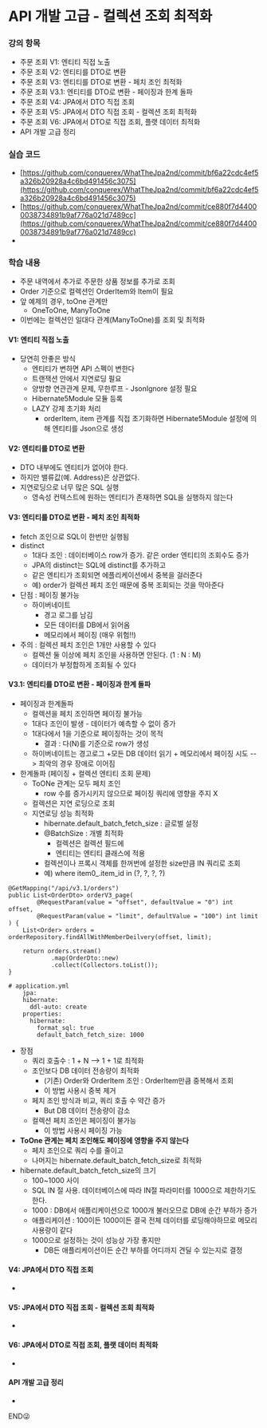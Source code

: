 # API 개발 고급 - 컬렉션 조회 최적화

### 강의 항목

* 주문 조회 V1: 엔티티 직접 노출
* 주문 조회 V2: 엔티티를 DTO로 변환
* 주문 조회 V3: 엔티티를 DTO로 변환 - 페치 조인 최적화
* 주문 조회 V3.1: 엔티티를 DTO로 변환 - 페이징과 한계 돌파
* 주문 조회 V4: JPA에서 DTO 직접 조회
* 주문 조회 V5: JPA에서 DTO 직접 조회 - 컬렉션 조회 최적화
* 주문 조회 V6: JPA에서 DTO로 직접 조회, 플랫 데이터 최적화
* API 개발 고급 정리



### 실습 코드

* [https://github.com/conquerex/WhatTheJpa2nd/commit/bf6a22cdc4ef5a326b20928a4c6bd491456c3075](https://github.com/conquerex/WhatTheJpa2nd/commit/bf6a22cdc4ef5a326b20928a4c6bd491456c3075)
* [https://github.com/conquerex/WhatTheJpa2nd/commit/ce880f7d44000038734891b9af776a021d7489cc](https://github.com/conquerex/WhatTheJpa2nd/commit/ce880f7d44000038734891b9af776a021d7489cc)
* 


### 학습 내용

* 주문 내역에서 추가로 주문한 상품 정보를 추가로 조회
* Order 기준으로 컬렉션인 OrderItem와 Item이 필요
* 앞 예제의 경우, toOne 관계만
  * OneToOne, ManyToOne
* 이번에는 컬렉션인 일대다 관계\(ManyToOne\)를 조회 및 최적화



#### V1: 엔티티 직접 노출

* 당연히 안좋은 방식
  * 엔티티가 변하면 API 스펙이 변한다
  * 트랜잭션 안에서 지연로딩 필요
  * 양방향 연관관계 문제, 무한루프 - JsonIgnore 설정 필요
  * Hibernate5Module 모듈 등록
  * LAZY 강제 초기화 처리
    * orderItem, item 관계를 직접 초기화하면 Hibernate5Module 설정에 의해 엔티티를 Json으로 생성



#### V2: 엔티티를 DTO로 변환

*  DTO 내부에도 엔티티가 없어야 한다.
* 하지만 밸류값\(예. Address\)은 상관없다.
* 지연로딩으로 너무 많은 SQL 실행
  * 영속성 컨텍스트에 원하는 엔티티가 존재하면 SQL을 실행하지 않는다



#### V3: 엔티티를 DTO로 변환 - 페치 조인 최적화

* fetch 조인으로 SQL이 한번만 실행됨
* distinct
  * 1대다 조인 : 데이터베이스 row가 증가. 같은 order 엔티티의 조회수도 증가
  * JPA의 distinct는 SQL에 distinct를 추가하고
  * 같은 엔티티가 조회되면 에플리케이션에서 중복을 걸러준다
  * 예\) order가 컬렉션 페치 조인 때문에 중복 조회되는 것을 막아준다
* 단점 : 페이징 불가능
  * 하이버네이트
    * 경고 로그를 남김
    * 모든 데이터를 DB에서 읽어옴
    * 메모리에서 페이징 \(매우 위험!!\)
* 주의 : 컬렉션 페치 조인은 1개만 사용할 수 있다
  * 컬렉션 둘 이상에 페치 조인을 사용하면 안된다. \(1 : N : M\)
  * 데이터가 부정합하게 조회될 수 있다



#### V3.1: 엔티티를 DTO로 변환 - 페이징과 한계 돌파

* 페이징과 한계돌파
  * 컬렉션을 페치 조인하면 페이징 불가능
  * 1대다 조인이 발생 - 데이터가 예측할 수 없이 증가
  * 1대다에서 1을 기준으로 페이징하는 것이 목적
    * 결과 : 다\(N\)를 기준으로 row가 생성
  * 하이버네이트는 경고로그 +모든 DB 데이터 읽기 + 메모리에서 페이징 시도 --&gt; 최악의 경우 장애로 이어짐
* 한계돌파 \(페이징 + 컬렉션 엔티티 조회 문제\)
  * ToONe 관계는 모두 페치 조인
    * row 수를 증가시키지 않으므로 페이징 쿼리에 영향을 주지 X
  * 컬렉션은 지연 로딩으로 조회
  * 지연로딩 성능 최적화
    * hibernate.default\_batch\_fetch\_size : 글로벌 설정
    * @BatchSize : 개별 최적화
      * 컬렉션은 컬렉션 필드에
      * 엔티티는 엔티티 클래스에 적용
    * 컬렉션이나 프록시 객체를 한꺼번에 설정한 size만큼 IN 쿼리로 조회
    * 예\) where item0\_.item\_id in \(?, ?, ?, ?\)

```text
@GetMapping("/api/v3.1/orders")
public List<OrderDto> orderV3_page(
        @RequestParam(value = "offset", defaultValue = "0") int offset,
        @RequestParam(value = "limit", defaultValue = "100") int limit
) {
    List<Order> orders = orderRepository.findAllWithMemberDeilvery(offset, limit);

    return orders.stream()
            .map(OrderDto::new)
            .collect(Collectors.toList());
}
```

```text
# application.yml
    jpa:
    hibernate:
      ddl-auto: create
    properties:
      hibernate:
        format_sql: true
        default_batch_fetch_size: 1000
```

* 장점
  * 쿼리 호출수 : 1 + N --&gt; 1 + 1로 최적화
  * 조인보다 DB 데이터 전송량이 최적화
    * \(기존\) Order와 OrderItem 조인 : OrderItem만큼 중복해서 조회
    * 이 방법 사용시 중복 제거
  * 페치 조인 방식과 비교, 쿼리 호출 수 약간 증가
    * But DB 데이터 전송량이 감소
  * 컬렉션 페치 조인은 페이징이 불가능
    * 이 방법 사용시 페이징 가능
* **ToOne 관계는 페치 조인해도 페이징에 영향을 주지 않는다**
  * 페치 조인으로 쿼리 수를 줄이고
  * 나머지는 hibernate.default\_batch\_fetch\_size로 최적화
* hibernate.default\_batch\_fetch\_size의 크기
  * 100~1000 사이
  * SQL IN 절 사용. 데이터베이스에 따라 IN절 파라미터를 1000으로 제한하기도 한다.
  * 1000 : DB에서 애플리케이션으로 1000개 불러오므로 DB에 순간 부하가 증가
  * 애플리케이션 : 100이든 1000이든 결국 전체 데이터를 로딩해야하므로 메모리 사용량이 같다
  * 1000으로 설정하는 것이 성능상 가장 좋지만
    * DB든 애플리케이션이든 순간 부하를 어디까지 견딜 수 있는지로 결정



#### V4: JPA에서 DTO 직접 조회

* 


#### V5: JPA에서 DTO 직접 조회 - 컬렉션 조회 최적화

* 


#### V6: JPA에서 DTO로 직접 조회, 플랫 데이터 최적화

* 


#### API 개발 고급 정리

* 




END😜

